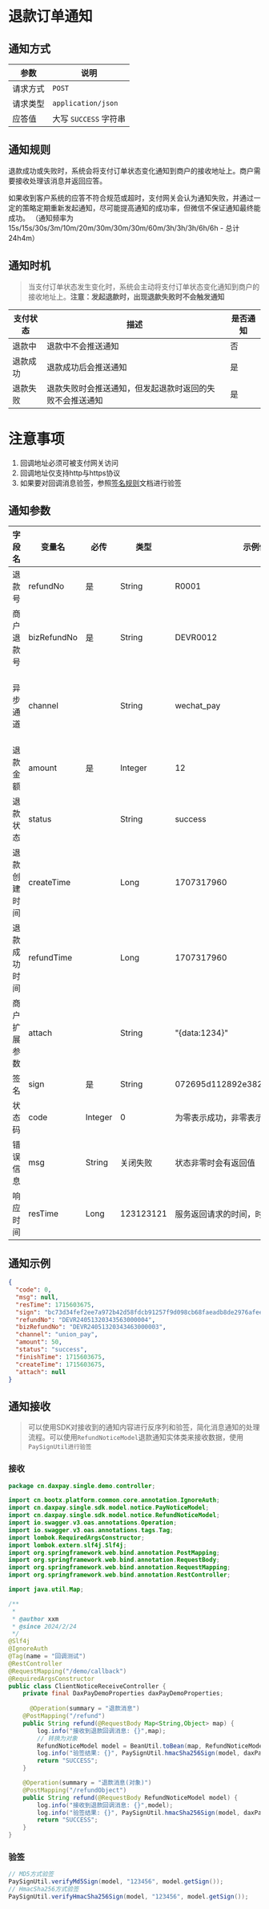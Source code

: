 # 退款订单通知

## 通知方式

| 参数   | 说明                 |
|------|--------------------|
| 请求方式 | `POST`             |
| 请求类型 | `application/json` |
| 应答值  | 大写 `SUCCESS` 字符串   |

## 通知规则
退款成功或失败时，系统会将支付订单状态变化通知到商户的接收地址上。商户需要接收处理该消息并返回应答。

如果收到客户系统的应答不符合规范或超时，支付网关会认为通知失败，并通过一定的策略定期重新发起通知，尽可能提高通知的成功率，但微信不保证通知最终能成功。
（通知频率为15s/15s/30s/3m/10m/20m/30m/30m/30m/60m/3h/3h/3h/6h/6h - 总计 24h4m）

## 通知时机
> 当支付订单状态发生变化时，系统会主动将支付订单状态变化通知到商户的接收地址上。**注意：发起退款时，出现退款失败时不会触发通知**

| 支付状态 | 描述                           | 是否通知 |
|------|------------------------------|------|
| 退款中  | 退款中不会推送通知                    | 否    |
| 退款成功 | 退款成功后会推送通知                   | 是    |
| 退款失败 | 退款失败时会推送通知，但发起退款时返回的失败不会推送通知 | 是    |

# 注意事项
1. 回调地址必须可被支付网关访问
2. 回调地址仅支持http与https协议
3. 如果要对回调消息验签，参照[签名规则](../overview/签名规则.md)文档进行验签

## 通知参数

| 字段名<img width=70/> | 变量名         | 必传      | 类型        | 示例值                              | 描述                                                                                                    |
|--------------------|-------------|---------|-----------|----------------------------------|-------------------------------------------------------------------------------------------------------|
| 退款号                | refundNo    | 是       | String    | R0001                            | 系统生成的退款单号                                                                                             |
| 商户退款号              | bizRefundNo | 是       | String    | DEVR0012                         | 商户退款时传入的退款单号                                                                                          |
| 异步通道               | channel     |         | String    | wechat_pay                       | 退款的通道编码，如微信支付、支付宝支付等。见常量和状态表[PayChannelEnum](/single/guides/other/常量和状态表.md#支付通道-paychannelenum)相关的描述 |
| 退款金额               | amount      | 是       | Integer   | 12                               | 支付的金额，单位为**分**                                                                                        |
| 退款状态               | status      |         | String    | success                          | 见[退款状态](/single/guides/other/常量和状态表.md#退款状态-refundstatusenum)说明                                       |
| 退款创建时间             | createTime  |         | Long      | 1707317960                       | 使用时间戳(秒级)                                                                                             |
| 退款成功时间             | refundTime  |         | Long      | 1707317960                       | 使用时间戳(秒级)                                                                                             |
| 商户扩展参数             | attach      |         | String    | "{data:1234}"                    | 回调时会原样返回                                                                                              |
| 签名                 | sign        | 是       | String    | 072695d112892e382a7093b81e6a52af |                                                                                                       |
| 状态码                | code        | Integer | 0         | 为零表示成功，非零表示失败                    |
| 错误信息               | msg         | String  | 关闭失败      | 状态非零时会有返回值                       |
| 响应时间               | resTime     | Long    | 123123121 | 服务返回请求的时间，时间戳(秒级)                |

## 通知示例

```json
{
  "code": 0,
  "msg": null,
  "resTime": 1715603675,
  "sign": "bc73d34fef2ee7a972b42d58fdcb91257f9d098cb68faeadb8de2976afee05a8",
  "refundNo": "DEVR24051320343563000004",
  "bizRefundNo": "DEVR24051320343463000003",
  "channel": "union_pay",
  "amount": 50,
  "status": "success",
  "finishTime": 1715603675,
  "createTime": 1715603675,
  "attach": null
}
```

## 通知接收
> 可以使用SDK对接收到的通知内容进行反序列和验签，简化消息通知的处理流程。可以使用`RefundNoticeModel`退款通知实体类来接收数据，使用`PaySignUtil进行验签`


### 接收
```java
package cn.daxpay.single.demo.controller;

import cn.bootx.platform.common.core.annotation.IgnoreAuth;
import cn.daxpay.single.sdk.model.notice.PayNoticeModel;
import cn.daxpay.single.sdk.model.notice.RefundNoticeModel;
import io.swagger.v3.oas.annotations.Operation;
import io.swagger.v3.oas.annotations.tags.Tag;
import lombok.RequiredArgsConstructor;
import lombok.extern.slf4j.Slf4j;
import org.springframework.web.bind.annotation.PostMapping;
import org.springframework.web.bind.annotation.RequestBody;
import org.springframework.web.bind.annotation.RequestMapping;
import org.springframework.web.bind.annotation.RestController;

import java.util.Map;

/**
 *
 * @author xxm
 * @since 2024/2/24
 */
@Slf4j
@IgnoreAuth
@Tag(name = "回调测试")
@RestController
@RequestMapping("/demo/callback")
@RequiredArgsConstructor
public class ClientNoticeReceiveController {
    private final DaxPayDemoProperties daxPayDemoProperties;
   
      @Operation(summary = "退款消息")
    @PostMapping("/refund")
    public String refund(@RequestBody Map<String,Object> map) {
        log.info("接收到退款回调消息: {}",map);
        // 转换为对象
        RefundNoticeModel model = BeanUtil.toBean(map, RefundNoticeModel.class);
        log.info("验签结果: {}", PaySignUtil.hmacSha256Sign(model, daxPayDemoProperties.getSignSecret()));
        return "SUCCESS";
    }

    @Operation(summary = "退款消息(对象)")
    @PostMapping("/refundObject")
    public String refund(@RequestBody RefundNoticeModel model) {
        log.info("接收到退款回调消息: {}",model);
        log.info("验签结果: {}", PaySignUtil.hmacSha256Sign(model, daxPayDemoProperties.getSignSecret()));
        return "SUCCESS";
    }
}
```

### 验签

```java
// MD5方式验签
PaySignUtil.verifyMd5Sign(model, "123456", model.getSign());
// HmacSha256方式验签
PaySignUtil.verifyHmacSha256Sign(model, "123456", model.getSign());
```
